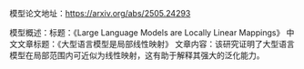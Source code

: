 模型论文地址：https://arxiv.org/abs/2505.24293

模型概述：标题：《Large Language Models are Locally Linear Mappings》
中文文章标题：《大型语言模型是局部线性映射》
文章内容：该研究证明了大型语言模型在局部范围内可近似为线性映射，这有助于解释其强大的泛化能力。
